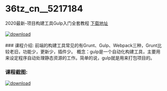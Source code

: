 # 36tz_cn__5217184
2020最新-项目构建工具Gulp入门全套教程
[下载地址](http://www.36tz.cn/article/5217184 "下载地址")
<br/></br>[![download](http://36tz.cn/muke_img/2020_12_1-116-300x201.png "下载地址")](http://www.36tz.cn/article/5217184 "下载地址")
<br/></br>### 课程介绍:
前端的构建工具常见的有Grunt、Gulp、Webpack三种，Grunt比较老旧，功能少，更新少，插件少。
概念：gulp是一个自动化构建工具，主要用来设定程序自动处理静态资源的工作。简单的说，gulp就是用来打包项目的。

### 课程截图:
[![download](http://36tz.cn/muke_img/2020_12_2-106.png "下载地址")](http://www.36tz.cn/article/5217184 "下载地址")
